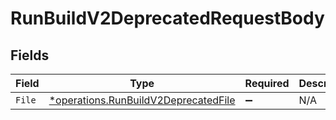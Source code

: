 # RunBuildV2DeprecatedRequestBody


## Fields

| Field                                                                                       | Type                                                                                        | Required                                                                                    | Description                                                                                 |
| ------------------------------------------------------------------------------------------- | ------------------------------------------------------------------------------------------- | ------------------------------------------------------------------------------------------- | ------------------------------------------------------------------------------------------- |
| `File`                                                                                      | [*operations.RunBuildV2DeprecatedFile](../../models/operations/runbuildv2deprecatedfile.md) | :heavy_minus_sign:                                                                          | N/A                                                                                         |